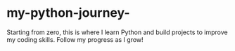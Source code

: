 # my-python-journey-
Starting from zero, this is where I learn Python and build projects to improve my coding skills. Follow my progress as I grow!
